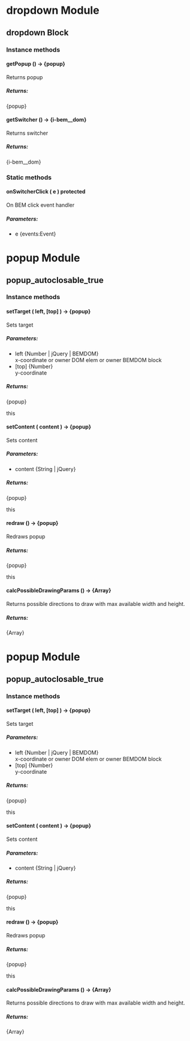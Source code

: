 # dropdown Module

## dropdown Block

### Instance methods

#### getPopup () → {popup}

Returns popup

##### Returns:

{popup}

#### getSwitcher () → {i-bem__dom}

Returns switcher

##### Returns:

{i-bem__dom}

### Static methods

#### onSwitcherClick ( e )  protected

On BEM click event handler

##### Parameters:

* e {events:Event}

# popup Module

## popup_autoclosable_true

### Instance methods

#### setTarget ( left, [top] ) → {popup}

Sets target

##### Parameters:

* left {Number | jQuery | BEMDOM}<br/>
  x-coordinate or owner DOM elem or owner BEMDOM block
* [top] {Number}<br/>
  y-coordinate

##### Returns:

{popup}

this

#### setContent ( content ) → {popup}

Sets content

##### Parameters:

* content {String | jQuery}

##### Returns:

{popup}

this

#### redraw () → {popup}

Redraws popup

##### Returns:

{popup}

this

#### calcPossibleDrawingParams () → {Array}

Returns possible directions to draw with max available width and height.

##### Returns:

{Array}

# popup Module

## popup_autoclosable_true

### Instance methods

#### setTarget ( left, [top] ) → {popup}

Sets target

##### Parameters:

* left {Number | jQuery | BEMDOM}<br/>
  x-coordinate or owner DOM elem or owner BEMDOM block
* [top] {Number}<br/>
  y-coordinate

##### Returns:

{popup}

this

#### setContent ( content ) → {popup}

Sets content

##### Parameters:

* content {String | jQuery}

##### Returns:

{popup}

this

#### redraw () → {popup}

Redraws popup

##### Returns:

{popup}

this

#### calcPossibleDrawingParams () → {Array}

Returns possible directions to draw with max available width and height.

##### Returns:

{Array}

